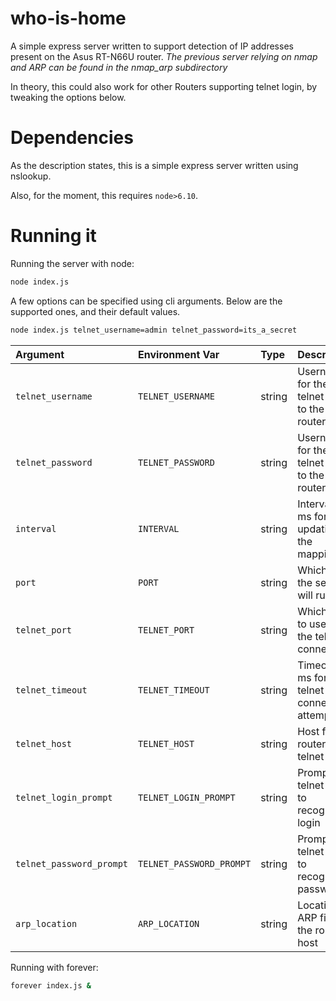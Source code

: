 # who-is-home

A simple express server written to support detection of IP addresses present on the Asus RT-N66U router.
_The previous server relying on nmap and ARP can be found in the nmap_arp subdirectory_

In theory, this could also work for other Routers supporting telnet login, by tweaking the options below.

# Dependencies
As the description states, this is a simple express server written using nslookup.

Also, for the moment, this requires `node>6.10`.

# Running it
Running the server with node:
```sh
node index.js
```

A few options can be specified using cli arguments. Below are the supported ones, and their default values.
```sh
node index.js telnet_username=admin telnet_password=its_a_secret
```

| Argument                 | Environment Var          | Type   | Description                                      | required | Defaults            |
|:-------------------------|:-------------------------|:-------|:-------------------------------------------------|:--------:|:--------------------|
| `telnet_username`        | `TELNET_USERNAME`        | string | Username for the telnet login to the Asus router |   Yes    |                     |
| `telnet_password`        | `TELNET_PASSWORD`        | string | Username for the telnet login to the Asus router |   Yes    |                     |
| `interval`               | `INTERVAL`               | string | Interval in ms for updating the mapping          |    No    | `10000`             |
| `port`                   | `PORT`                   | string | Which port the server will run on                |    No    | `3000`              |
| `telnet_port`            | `TELNET_PORT`            | string | Which port to use for the telnet connection      |    No    | `23`                |
| `telnet_timeout`         | `TELNET_TIMEOUT`         | string | Timeout in ms for a telnet connection attempt    |    No    | `1000`              |
| `telnet_host`            | `TELNET_HOST`            | string | Host for the router, to telnet into              |    No    | `"192.168.1.1"`     |
| `telnet_login_prompt`    | `TELNET_LOGIN_PROMPT`    | string | Prompt for telnet script to recognize login      |    No    | `"RT-N66U login: "` |
| `telnet_password_prompt` | `TELNET_PASSWORD_PROMPT` | string | Prompt for telnet script to recognize password   |    No    | `"Password: "`      |
| `arp_location`           | `ARP_LOCATION`           | string | Location of ARP file on the router host          |    No    | `"/proc/net/arp"`   |

Running with forever:
```sh
forever index.js &
```
